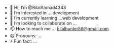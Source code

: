 - 👋 Hi, I’m @BilalAhmad4343
- 👀 I’m interested in ... development 
- 🌱 I’m currently learning ...web development 
- 💞️ I’m looking to collaborate on ...
- 📫 How to reach me ... bilalhunter56@gmail.com
- 😄 Pronouns: ...
- ⚡ Fun fact: ...

<!---
BilalAhmad4343/BilalAhmad4343 is a ✨ special ✨ repository because its `README.md` (this file) appears on your GitHub profile.
You can click the Preview link to take a look at your changes.
--->
